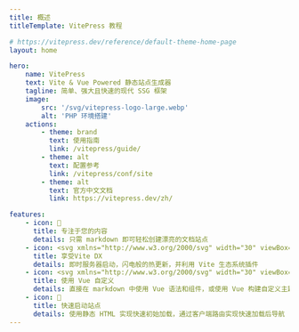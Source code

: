 ```yaml
---
title: 概述
titleTemplate: VitePress 教程

# https://vitepress.dev/reference/default-theme-home-page
layout: home

hero:
    name: VitePress
    text: Vite & Vue Powered 静态站点生成器
    tagline: 简单、强大且快速的现代 SSG 框架
    image:
        src: '/svg/vitepress-logo-large.webp'
        alt: 'PHP 环境搭建'
    actions:
        - theme: brand
          text: 使用指南
          link: /vitepress/guide/
        - theme: alt
          text: 配置参考
          link: /vitepress/conf/site
        - theme: alt
          text: 官方中文文档
          link: https://vitepress.dev/zh/

features:
    - icon: 📝
      title: 专注于您的内容
      details: 只需 markdown 即可轻松创建漂亮的文档站点
    - icon: <svg xmlns="http://www.w3.org/2000/svg" width="30" viewBox="0 0 256 256.32"><defs><linearGradient id="a" x1="-.828%" x2="57.636%" y1="7.652%" y2="78.411%"><stop offset="0%" stop-color="#41D1FF"/><stop offset="100%" stop-color="#BD34FE"/></linearGradient><linearGradient id="b" x1="43.376%" x2="50.316%" y1="2.242%" y2="89.03%"><stop offset="0%" stop-color="#FFEA83"/><stop offset="8.333%" stop-color="#FFDD35"/><stop offset="100%" stop-color="#FFA800"/></linearGradient></defs><path fill="url(#a)" d="M255.153 37.938 134.897 252.976c-2.483 4.44-8.862 4.466-11.382.048L.875 37.958c-2.746-4.814 1.371-10.646 6.827-9.67l120.385 21.517a6.537 6.537 0 0 0 2.322-.004l117.867-21.483c5.438-.991 9.574 4.796 6.877 9.62Z"/><path fill="url(#b)" d="M185.432.063 96.44 17.501a3.268 3.268 0 0 0-2.634 3.014l-5.474 92.456a3.268 3.268 0 0 0 3.997 3.378l24.777-5.718c2.318-.535 4.413 1.507 3.936 3.838l-7.361 36.047c-.495 2.426 1.782 4.5 4.151 3.78l15.304-4.649c2.372-.72 4.652 1.36 4.15 3.788l-11.698 56.621c-.732 3.542 3.979 5.473 5.943 2.437l1.313-2.028 72.516-144.72c1.215-2.423-.88-5.186-3.54-4.672l-25.505 4.922c-2.396.462-4.435-1.77-3.759-4.114l16.646-57.705c.677-2.35-1.37-4.583-3.769-4.113Z"/></svg>
      title: 享受Vite DX
      details: 即时服务器启动，闪电般的热更新，并利用 Vite 生态系统插件
    - icon: <svg xmlns="http://www.w3.org/2000/svg" width="30" viewBox="0 0 256 220.8"><path fill="#41B883" d="M204.8 0H256L128 220.8 0 0h97.92L128 51.2 157.44 0h47.36Z"/><path fill="#41B883" d="m0 0 128 220.8L256 0h-51.2L128 132.48 50.56 0H0Z"/><path fill="#35495E" d="M50.56 0 128 133.12 204.8 0h-47.36L128 51.2 97.92 0H50.56Z"/></svg>
      title: 使用 Vue 自定义
      details: 直接在 markdown 中使用 Vue 语法和组件，或使用 Vue 构建自定义主题
    - icon: 🚀
      title: 快速启动站点
      details: 使用静态 HTML 实现快速初始加载，通过客户端路由实现快速加载后导航
---
```

